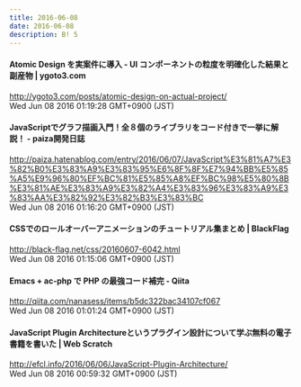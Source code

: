 ```yaml
---
title: 2016-06-08
date: 2016-06-08
description: B! 5
---
```


#### Atomic Design を実案件に導入 - UI コンポーネントの粒度を明確化した結果と副産物 | ygoto3.com
http://ygoto3.com/posts/atomic-design-on-actual-project/<br>
Wed Jun 08 2016 01:19:28 GMT+0900 (JST)<br>


#### JavaScriptでグラフ描画入門！全８個のライブラリをコード付きで一挙に解説！ - paiza開発日誌
http://paiza.hatenablog.com/entry/2016/06/07/JavaScript%E3%81%A7%E3%82%B0%E3%83%A9%E3%83%95%E6%8F%8F%E7%94%BB%E5%85%A5%E9%96%80%EF%BC%81%E5%85%A8%EF%BC%98%E5%80%8B%E3%81%AE%E3%83%A9%E3%82%A4%E3%83%96%E3%83%A9%E3%83%AA%E3%82%92%E3%82%B3%E3%83%BC<br>
Wed Jun 08 2016 01:16:20 GMT+0900 (JST)<br>


#### CSSでのロールオーバーアニメーションのチュートリアル集まとめ | BlackFlag
http://black-flag.net/css/20160607-6042.html<br>
Wed Jun 08 2016 01:15:06 GMT+0900 (JST)<br>


#### Emacs + ac-php で PHP の最強コード補完 - Qiita
http://qiita.com/nanasess/items/b5dc322bac34107cf067<br>
Wed Jun 08 2016 01:01:24 GMT+0900 (JST)<br>


####                 JavaScript Plugin Architectureというプラグイン設計について学ぶ無料の電子書籍を書いた | Web Scratch            
http://efcl.info/2016/06/06/JavaScript-Plugin-Architecture/<br>
Wed Jun 08 2016 00:59:32 GMT+0900 (JST)<br>


